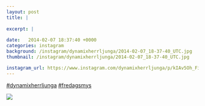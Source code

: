 ```yaml
---
layout: post
title: |
  
excerpt: |
   
date:   2014-02-07 18:37:40 +0000
categories: instagram
background: /instagram/dynamixherrljunga/2014-02-07_18-37-40_UTC.jpg
thumbnail: /instagram/dynamixherrljunga/2014-02-07_18-37-40_UTC.jpg

instagram_url: https://www.instagram.com/dynamixherrljunga/p/kIAv5Oh_Fi
---
```

[#dynamixherrljunga](https://www.instagram.com/explore/tags/dynamixherrljunga/) [#fredagsmys](https://www.instagram.com/explore/tags/fredagsmys/)



<img src='{{ site.baseurl }}/instagram/dynamixherrljunga/2014-02-07_18-37-40_UTC.jpg' class='img-fluid' />
